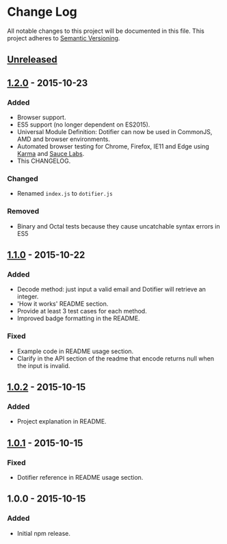 # Change Log
All notable changes to this project will be documented in this file.
This project adheres to [Semantic Versioning](http://semver.org/).

## [Unreleased]

## [1.2.0] - 2015-10-23
### Added
- Browser support.
- ES5 support (no longer dependent on ES2015).
- Universal Module Definition: Dotifier can now be used in CommonJS, AMD and
browser environments.
- Automated browser testing for Chrome, Firefox, IE11 and Edge using
[Karma](https://www.npmjs.com/package/karma) and [Sauce Labs](https://saucelabs.com/).
- This CHANGELOG.

### Changed
- Renamed `index.js` to `dotifier.js`

### Removed
- Binary and Octal tests because they cause uncatchable syntax errors in ES5

## [1.1.0] - 2015-10-22
### Added
- Decode method: just input a valid email and Dotifier will retrieve an integer.
- 'How it works' README section.
- Provide at least 3 test cases for each method.
- Improved badge formatting in the README.

### Fixed
- Example code in README usage section.
- Clarify in the API section of the readme that encode returns null when
the input is invalid.

## [1.0.2] - 2015-10-15
### Added
- Project explanation in README.

## [1.0.1] - 2015-10-15
### Fixed
- Dotifier reference in README usage section.

## 1.0.0 - 2015-10-15
### Added
- Initial npm release.

[Unreleased]: https://github.com/SoullessWaffle/dotifier/compare/1.1.0...HEAD
[1.2.0]: https://github.com/SoullessWaffle/dotifier/compare/1.1.0...1.2.0
[1.1.0]: https://github.com/SoullessWaffle/dotifier/compare/1.0.2...1.1.0
[1.0.2]: https://github.com/SoullessWaffle/dotifier/compare/1.0.1...1.0.2
[1.0.1]: https://github.com/SoullessWaffle/dotifier/compare/1.0.0...1.0.1
